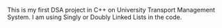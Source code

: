 This is my first DSA project in C++ on University Transport Management System.
I am using Singly or Doubly Linked Lists in the code.